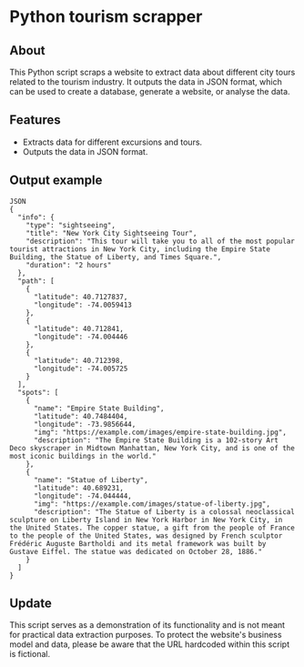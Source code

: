 # Python tourism scrapper

## About
This Python script scraps a website to extract data about different city tours related to the tourism industry. It outputs the data in JSON format, which can be used to create a database, generate a website, or analyse the data.

## Features
* Extracts data for different excursions and tours.
* Outputs the data in JSON format.

## Output example
```
JSON
{
  "info": {
    "type": "sightseeing",
    "title": "New York City Sightseeing Tour",
    "description": "This tour will take you to all of the most popular tourist attractions in New York City, including the Empire State Building, the Statue of Liberty, and Times Square.",
    "duration": "2 hours"
  },
  "path": [
    {
      "latitude": 40.7127837,
      "longitude": -74.0059413
    },
    {
      "latitude": 40.712841,
      "longitude": -74.004446
    },
    {
      "latitude": 40.712398,
      "longitude": -74.005725
    }
  ],
  "spots": [
    {
      "name": "Empire State Building",
      "latitude": 40.7484404,
      "longitude": -73.9856644,
      "img": "https://example.com/images/empire-state-building.jpg",
      "description": "The Empire State Building is a 102-story Art Deco skyscraper in Midtown Manhattan, New York City, and is one of the most iconic buildings in the world."
    },
    {
      "name": "Statue of Liberty",
      "latitude": 40.689231,
      "longitude": -74.044444,
      "img": "https://example.com/images/statue-of-liberty.jpg",
      "description": "The Statue of Liberty is a colossal neoclassical sculpture on Liberty Island in New York Harbor in New York City, in the United States. The copper statue, a gift from the people of France to the people of the United States, was designed by French sculptor Frédéric Auguste Bartholdi and its metal framework was built by Gustave Eiffel. The statue was dedicated on October 28, 1886."
    }
  ]
}
```
## Update
This script serves as a demonstration of its functionality and is not meant for practical data extraction purposes. To protect the website's business model and data, please be aware that the URL hardcoded within this script is fictional.
